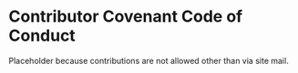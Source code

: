 # Contributor Covenant Code of Conduct
Placeholder because contributions are not allowed other than via site mail.
